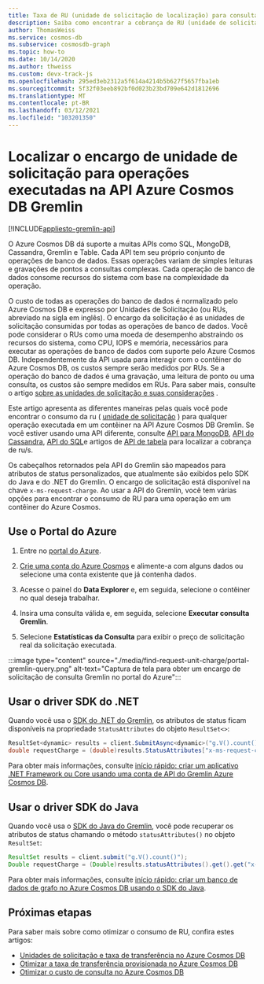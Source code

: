 ```yaml
---
title: Taxa de RU (unidade de solicitação de localização) para consultas de API Gremlin no Azure Cosmos DB
description: Saiba como encontrar a cobrança de RU (unidade de solicitação) para consultas Gremlin executadas em um contêiner Cosmos do Azure. Você pode usar os drivers portal do Azure, .NET e Java para encontrar a carga de RU.
author: ThomasWeiss
ms.service: cosmos-db
ms.subservice: cosmosdb-graph
ms.topic: how-to
ms.date: 10/14/2020
ms.author: thweiss
ms.custom: devx-track-js
ms.openlocfilehash: 295ed3eb2312a5f614a4214b5b627f5657fba1eb
ms.sourcegitcommit: 5f32f03eeb892bf0d023b23bd709e642d1812696
ms.translationtype: MT
ms.contentlocale: pt-BR
ms.lasthandoff: 03/12/2021
ms.locfileid: "103201350"
---
```

# <a name="find-the-request-unit-charge-for-operations-executed-in-azure-cosmos-db-gremlin-api"></a>Localizar o encargo de unidade de solicitação para operações executadas na API Azure Cosmos DB Gremlin
[!INCLUDE[appliesto-gremlin-api](includes/appliesto-gremlin-api.md)]

O Azure Cosmos DB dá suporte a muitas APIs como SQL, MongoDB, Cassandra, Gremlin e Table. Cada API tem seu próprio conjunto de operações de banco de dados. Essas operações variam de simples leituras e gravações de pontos a consultas complexas. Cada operação de banco de dados consome recursos do sistema com base na complexidade da operação.

O custo de todas as operações do banco de dados é normalizado pelo Azure Cosmos DB e expresso por Unidades de Solicitação (ou RUs, abreviado na sigla em inglês). O encargo da solicitação é as unidades de solicitação consumidas por todas as operações de banco de dados. Você pode considerar o RUs como uma moeda de desempenho abstraindo os recursos do sistema, como CPU, IOPS e memória, necessários para executar as operações de banco de dados com suporte pelo Azure Cosmos DB. Independentemente da API usada para interagir com o contêiner do Azure Cosmos DB, os custos sempre serão medidos por RUs. Se a operação do banco de dados é uma gravação, uma leitura de ponto ou uma consulta, os custos são sempre medidos em RUs. Para saber mais, consulte o artigo [sobre as unidades de solicitação e suas considerações](request-units.md) .

Este artigo apresenta as diferentes maneiras pelas quais você pode encontrar o consumo da ru ( [unidade de solicitação](request-units.md) ) para qualquer operação executada em um contêiner na API Azure Cosmos DB Gremlin. Se você estiver usando uma API diferente, consulte [API para MongoDB](find-request-unit-charge-mongodb.md), [API do Cassandra](find-request-unit-charge-cassandra.md), [API do SQL](find-request-unit-charge.md)e artigos de [API de tabela](find-request-unit-charge-table.md) para localizar a cobrança de ru/s.

Os cabeçalhos retornados pela API do Gremlin são mapeados para atributos de status personalizados, que atualmente são exibidos pelo SDK do Java e do .NET do Gremlin. O encargo de solicitação está disponível na chave `x-ms-request-charge`. Ao usar a API do Gremlin, você tem várias opções para encontrar o consumo de RU para uma operação em um contêiner do Azure Cosmos.

## <a name="use-the-azure-portal"></a>Use o Portal do Azure

1. Entre no [portal do Azure](https://portal.azure.com/).

1. [Crie uma conta do Azure Cosmos](create-graph-gremlin-console.md#create-a-database-account) e alimente-a com alguns dados ou selecione uma conta existente que já contenha dados.

1. Acesse o painel do **Data Explorer** e, em seguida, selecione o contêiner no qual deseja trabalhar.

1. Insira uma consulta válida e, em seguida, selecione **Executar consulta Gremlin**.

1. Selecione **Estatísticas da Consulta** para exibir o preço de solicitação real da solicitação executada.

:::image type="content" source="./media/find-request-unit-charge/portal-gremlin-query.png" alt-text="Captura de tela para obter um encargo de solicitação de consulta Gremlin no portal do Azure":::

## <a name="use-the-net-sdk-driver"></a>Usar o driver SDK do .NET

Quando você usa o [SDK do .NET do Gremlin](https://www.nuget.org/packages/Gremlin.Net/), os atributos de status ficam disponíveis na propriedade `StatusAttributes` do objeto `ResultSet<>`:

```csharp
ResultSet<dynamic> results = client.SubmitAsync<dynamic>("g.V().count()").Result;
double requestCharge = (double)results.StatusAttributes["x-ms-request-charge"];
```

Para obter mais informações, consulte [início rápido: criar um aplicativo .NET Framework ou Core usando uma conta de API do Gremlin Azure Cosmos DB](create-graph-dotnet.md).

## <a name="use-the-java-sdk-driver"></a>Usar o driver SDK do Java

Quando você usa o [SDK do Java do Gremlin](https://mvnrepository.com/artifact/org.apache.tinkerpop/gremlin-driver), você pode recuperar os atributos de status chamando o método `statusAttributes()` no objeto `ResultSet`:

```java
ResultSet results = client.submit("g.V().count()");
Double requestCharge = (Double)results.statusAttributes().get().get("x-ms-request-charge");
```

Para obter mais informações, consulte [início rápido: criar um banco de dados de grafo no Azure Cosmos DB usando o SDK do Java](create-graph-java.md).

## <a name="next-steps"></a>Próximas etapas

Para saber mais sobre como otimizar o consumo de RU, confira estes artigos:

* [Unidades de solicitação e taxa de transferência no Azure Cosmos DB](request-units.md)
* [Otimizar a taxa de transferência provisionada no Azure Cosmos DB](optimize-cost-throughput.md)
* [Otimizar o custo de consulta no Azure Cosmos DB](./optimize-cost-reads-writes.md)